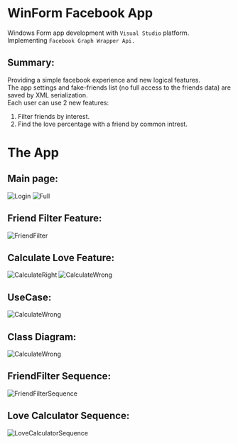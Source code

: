 # WinForm Facebook App

Windows Form app development with ``Visual Studio`` platform.<br />
Implementing ``Facebook Graph Wrapper Api.``<br />

## Summary:
Providing a simple facebook experience and new logical features.<br />
The app settings and fake-friends list (no full access to the friends data) are saved by XML serialization.<br />
Each user can use 2 new features:
1. Filter friends by interest.
2. Find the love percentage with a friend by common intrest.

# The App
## Main page:
![Login](https://github.com/nqoy/WinForms-Facebook-App/blob/main/Pictures/Main-login.png)
![Full](https://github.com/nqoy/WinForms-Facebook-App/blob/main/Pictures/Main-Full.png)

## Friend Filter Feature:
![FriendFilter](https://github.com/nqoy/WinForms-Facebook-App/blob/main/Pictures/FriendFilter.png)

## Calculate Love Feature:
![CalculateRight](https://github.com/nqoy/WinForms-Facebook-App/blob/main/Pictures/LoveCalculatorRight.png)
![CalculateWrong](https://github.com/nqoy/WinForms-Facebook-App/blob/main/Pictures/LoveCalculatorWrong.png)

## UseCase:
![CalculateWrong](https://github.com/nqoy/WinForms-Facebook-App/blob/main/Pictures/UseCase.png)

## Class Diagram:
![CalculateWrong](https://github.com/nqoy/WinForms-Facebook-App/blob/main/Pictures/ClassDiagram.png)

## FriendFilter Sequence:
![FriendFilterSequence](https://github.com/nqoy/WinForms-Facebook-App/blob/main/Pictures/Sequence%20FriendFilter.png)

## Love Calculator Sequence:
![LoveCalculatorSequence](https://github.com/nqoy/WinForms-Facebook-App/blob/main/Pictures/Sequence%20LoveCalculator.png)
